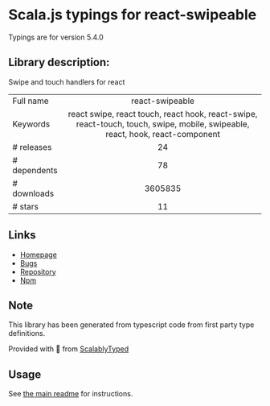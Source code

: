 
# Scala.js typings for react-swipeable

Typings are for version 5.4.0

## Library description:
Swipe and touch handlers for react

|                    |                 |
| ------------------ | :-------------: |
| Full name          | react-swipeable |
| Keywords           | react swipe, react touch, react hook, react-swipe, react-touch, touch, swipe, mobile, swipeable, react, hook, react-component |
| # releases         | 24 |
| # dependents       | 78 |
| # downloads        | 3605835 |
| # stars            | 11 |

## Links
- [Homepage](https://github.com/dogfessional/react-swipeable)
- [Bugs](https://github.com/dogfessional/react-swipeable/issues)
- [Repository](https://github.com/dogfessional/react-swipeable)
- [Npm](https://www.npmjs.com/package/react-swipeable)
    


## Note
This library has been generated from typescript code from first party type definitions.

Provided with :purple_heart: from [ScalablyTyped](https://github.com/oyvindberg/ScalablyTyped)

## Usage
See [the main readme](../../readme.md) for instructions.



